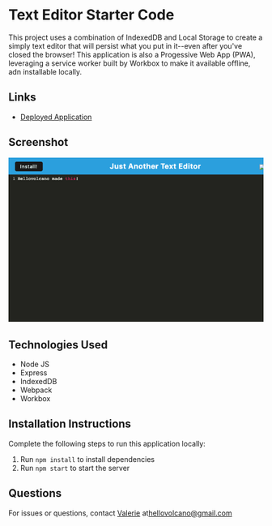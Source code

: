 # Text Editor Starter Code
This project uses a combination of IndexedDB and Local Storage to create a simply text editor that will persist what you put in it--even after you've closed the browser! This application is also a Progessive Web App (PWA), leveraging a service worker built by Workbox to make it available offline, adn installable locally.

## Links
- [Deployed Application](https://afternoon-beyond-91997.herokuapp.com/)

## Screenshot
![Screenshot of J.A.T.E](JATE.png)

## Technologies Used
- Node JS
- Express
- IndexedDB
- Webpack
- Workbox 

## Installation Instructions
Complete the following steps to run this application locally:
1. Run `npm install` to install dependencies
2. Run `npm start` to start the server


## Questions
For issues or questions, contact [Valerie](https://www.github.com/hellovolcano) at[hellovolcano@gmail.com](mailto:hellovolcano@gmail.com)